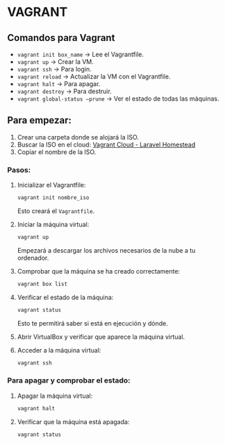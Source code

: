 # VAGRANT

## Comandos para Vagrant

- `vagrant init box_name` -> Lee el Vagrantfile.
- `vagrant up` -> Crear la VM.
- `vagrant ssh` -> Para login.
- `vagrant reload` -> Actualizar la VM con el Vagrantfile.
- `vagrant halt` -> Para apagar.
- `vagrant destroy` -> Para destruir.
- `vagrant global-status –prune` -> Ver el estado de todas las máquinas.

## Para empezar:

1. Crear una carpeta donde se alojará la ISO.
2. Buscar la ISO en el cloud: [Vagrant Cloud - Laravel Homestead](https://app.vagrantup.com/laravel/boxes/homestead)
3. Copiar el nombre de la ISO.

### Pasos:

1. Inicializar el Vagrantfile:

    ```bash
    vagrant init nombre_iso
    ```

    Esto creará el `Vagrantfile`.

2. Iniciar la máquina virtual:

    ```bash
    vagrant up
    ```

    Empezará a descargar los archivos necesarios de la nube a tu ordenador.

3. Comprobar que la máquina se ha creado correctamente:

    ```bash
    vagrant box list
    ```

4. Verificar el estado de la máquina:

    ```bash
    vagrant status
    ```

    Esto te permitirá saber si está en ejecución y dónde.

5. Abrir VirtualBox y verificar que aparece la máquina virtual.

6. Acceder a la máquina virtual:

    ```bash
    vagrant ssh
    ```

### Para apagar y comprobar el estado:

1. Apagar la máquina virtual:

    ```bash
    vagrant halt
    ```

2. Verificar que la máquina está apagada:

    ```bash
    vagrant status
    ```
